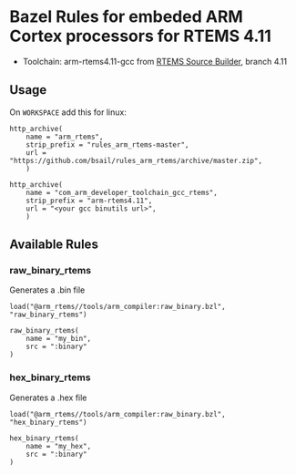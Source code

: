 # Bazel Rules for embeded ARM Cortex processors for RTEMS 4.11 #

* Toolchain: arm-rtems4.11-gcc from [RTEMS Source Builder](https://devel.rtems.org/wiki/Developer/Tools/RSB), branch 4.11

## Usage

On `WORKSPACE` add this for linux:

```
http_archive(
    name = "arm_rtems",
    strip_prefix = "rules_arm_rtems-master",
    url = "https://github.com/bsail/rules_arm_rtems/archive/master.zip",
    )

http_archive(
    name = "com_arm_developer_toolchain_gcc_rtems",
    strip_prefix = "arm-rtems4.11",
    url = "<your gcc binutils url>",
    )
``` 

## Available Rules


### raw_binary_rtems ###
Generates a .bin file

```
load("@arm_rtems//tools/arm_compiler:raw_binary.bzl", "raw_binary_rtems")

raw_binary_rtems(
    name = "my_bin",
    src = ":binary"
)
```

### hex_binary_rtems ###
Generates a .hex file

```
load("@arm_rtems//tools/arm_compiler:raw_binary.bzl", "hex_binary_rtems")

hex_binary_rtems(
    name = "my_hex",
    src = ":binary"
)
```

